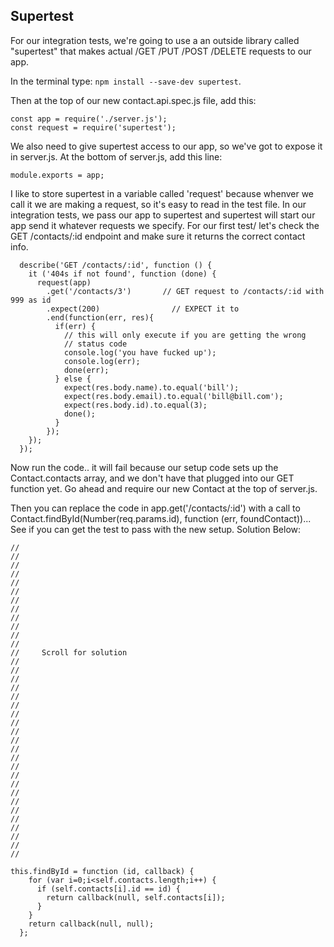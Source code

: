 ## Supertest

For our integration tests, we're going to use a an outside library called "supertest" that makes actual /GET /PUT /POST /DELETE requests to our app.

In the terminal type: `npm install --save-dev supertest`.

Then at the top of our new contact.api.spec.js file, add this:
```
const app = require('./server.js');
const request = require('supertest');
```
We also need to give supertest access to our app, so we've got to expose it in server.js.  At the bottom of server.js, add this line:
```
module.exports = app;
```

I like to store supertest in a variable called 'request' because whenver we call it we are making a request, so it's easy to read in the test file.  In our integration tests, we pass our app to supertest and supertest will start our app send it whatever requests we specify.  For our first test/ let's check the GET /contacts/:id endpoint and make sure it returns the correct contact info.

```
  describe('GET /contacts/:id', function () {
    it ('404s if not found', function (done) {
      request(app)
        .get('/contacts/3')       // GET request to /contacts/:id with 999 as id
        .expect(200)                // EXPECT it to 
        .end(function(err, res){
          if(err) {
            // this will only execute if you are getting the wrong
            // status code
            console.log('you have fucked up');
            console.log(err);
            done(err);
          } else {
            expect(res.body.name).to.equal('bill');
            expect(res.body.email).to.equal('bill@bill.com');
            expect(res.body.id).to.equal(3);
            done();
          }
        });
    });
  });
```

Now run the code.. it will fail because our setup code sets up the Contact.contacts array, and we don't have that plugged into our GET function yet.  Go ahead and require our new Contact at the top of server.js.  

Then you can replace the code in app.get('/contacts/:id') with a call to Contact.findById(Number(req.params.id), function (err, foundContact))...  See if you can get the test to pass with the new setup.  Solution Below:
```
//
//
//
//
//
//
//
//
//
//
//
//
//     Scroll for solution
//
//
//
//
//
//
//
//
//
//
//
//
//
//
//
//
//
//
//
//
//
//
//

this.findById = function (id, callback) {
    for (var i=0;i<self.contacts.length;i++) {
      if (self.contacts[i].id == id) {
        return callback(null, self.contacts[i]);
      }
    }
    return callback(null, null);
  };
```
